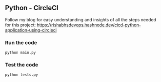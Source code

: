 ## Python - CircleCI
Follow my blog for easy understanding and insights of all the steps needed for this project:
https://rishabhsdevops.hashnode.dev/cicd-python-application-using-circleci
### Run the code
```
python main.py
```

### Test the code
```
python tests.py
```
